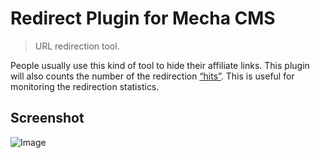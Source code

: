 Redirect Plugin for Mecha CMS
=============================

> URL redirection tool.

People usually use this kind of tool to hide their affiliate links. This plugin will also counts the number of the redirection [&ldquo;hits&rdquo;](http://en.wikipedia.org/wiki/Hit_(Internet) "Wikipedia &ndash; Hit (Internet)"). This is useful for monitoring the redirection statistics.

Screenshot
----------

![Image](https://cloud.githubusercontent.com/assets/1669261/3351556/29f5e6ee-fa12-11e3-99af-7d4658a19673.png)